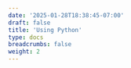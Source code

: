 ```yaml
---
date: '2025-01-28T18:38:45-07:00'
draft: false
title: 'Using Python'
type: docs
breadcrumbs: false
weight: 2
---
```

